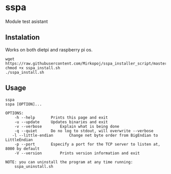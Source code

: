 # sspa

Module test asistant

## Instalation 

Works on both dietpi and raspberry pi os.

```shell
wget https://raw.githubusercontent.com/Mirkopoj/sspa_installer_script/master/sspa_install.sh
chmod +x sspa_install.sh
./sspa_install.sh
```

## Usage

```
sspa
sspa [OPTION]...

OPTIONS:
	-h --help		Prints this page and exit
	-u --update		Updates binaries and exit
	-v --verbose		Explain what is being done
	-q --quiet		Do no log to stdout, will overwrite --verbose
   -l --little-endian		Change net byte order from BigEndian to LittleEndian
	-p --port		Especify a port for the TCP server to listen at, 8000 by default
	-V --version		Prints version information and exit

NOTE: you can uninstall the program at any time running:
	sspa_uninstall.sh
```
